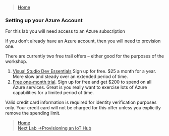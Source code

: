 >[Home](README.md)


### Setting up your Azure Account


For this lab you will need access to an Azure subscription

If you don’t already have an Azure account, then you will need to provision one.

There are currently two free trail offers – either good for the purposes of the workshop.

1. [Visual Studio Dev Essentials](https://www.visualstudio.com/en-us/products/visual-studio-dev-essentials-vs.aspx) Sign up for free. $25 a month for a year. More slow and steady over an extended period of time.
2. [Free one-month trial](https://azure.microsoft.com/en-us/pricing/free-trial/). Sign up for free and get $200 to spend on all Azure services. Great is you really want to exercise lots of Azure capabilities for a limited period of time.

Valid credit card information is required for identity verification purposes only. Your credit card will not be charged for this offer unless you explicitly remove the spending limit.


>[Home](README.md) </br>
>[Next Lab ->Provisioning an IoT Hub](AzureIoTHub.md)